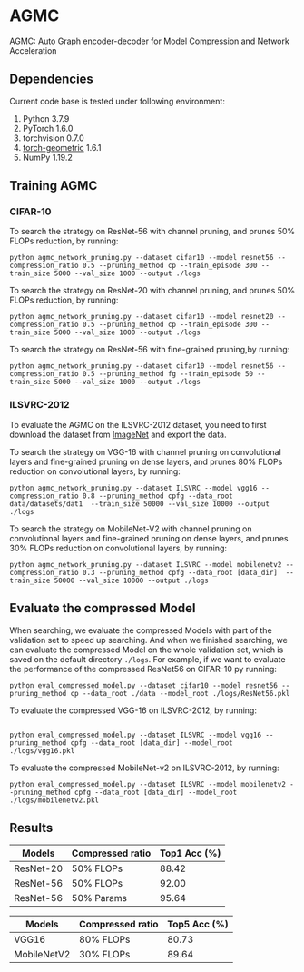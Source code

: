 # AGMC
AGMC: Auto Graph encoder-decoder for Model Compression and Network Acceleration

## Dependencies

Current code base is tested under following environment:

1. Python   3.7.9 
2. PyTorch  1.6.0
3. torchvision 0.7.0
4. [torch-geometric](https://pytorch-geometric.readthedocs.io/en/latest/notes/installation.html#) 1.6.1
5. NumPy 1.19.2 

## Training AGMC

### CIFAR-10
  To search the strategy on ResNet-56 with channel pruning, and prunes 50% FLOPs reduction, by running:   
  ```
python agmc_network_pruning.py --dataset cifar10 --model resnet56 --compression_ratio 0.5 --pruning_method cp --train_episode 300 --train_size 5000 --val_size 1000 --output ./logs
   ```
  To search the strategy on ResNet-20 with channel pruning, and prunes 50% FLOPs reduction, by running:   
```
python agmc_network_pruning.py --dataset cifar10 --model resnet20 --compression_ratio 0.5 --pruning_method cp --train_episode 300 --train_size 5000 --val_size 1000 --output ./logs
```
   To search the strategy on ResNet-56 with fine-grained pruning,by running:
   ```
python agmc_network_pruning.py --dataset cifar10 --model resnet56 --compression_ratio 0.5 --pruning_method fg --train_episode 50 --train_size 5000 --val_size 1000 --output ./logs
   ```


### ILSVRC-2012
To evaluate the AGMC on the ILSVRC-2012 dataset, you need to first download the dataset from [ImageNet](http://www.image-net.org/download-images) and export the data.

To search the strategy on VGG-16 with channel pruning on convolutional layers and fine-grained pruning on dense layers, and prunes 80% FLOPs reduction on convolutional layers, by running:

   ```
python agmc_network_pruning.py --dataset ILSVRC --model vgg16 --compression_ratio 0.8 --pruning_method cpfg --data_root data/datasets/dat1  --train_size 50000 --val_size 10000 --output ./logs
   ```
To search the strategy on MobileNet-V2 with channel pruning on convolutional layers and fine-grained pruning on dense layers, and prunes 30% FLOPs reduction on convolutional layers, by running:
   ```
python agmc_network_pruning.py --dataset ILSVRC --model mobilenetv2 --compression_ratio 0.3 --pruning_method cpfg --data_root [data_dir]  --train_size 50000 --val_size 10000 --output ./logs
   ```
## Evaluate the compressed Model
When searching, we evaluate the compressed Models with part of the validation set to speed up searching. And when we finished searching, we can evaluate the compressed Model on the whole validation set, which is saved on the default directory ```./logs```. 
For example, if we want to evaluate the performance of the compressed ResNet56 on CIFAR-10 py running:
   ```
python eval_compressed_model.py --dataset cifar10 --model resnet56 --pruning_method cp --data_root ./data --model_root ./logs/ResNet56.pkl
   ```
To evaluate the compressed VGG-16 on ILSVRC-2012, by running:
```

python eval_compressed_model.py --dataset ILSVRC --model vgg16 --pruning_method cpfg --data_root [data_dir] --model_root ./logs/vgg16.pkl
```
To evaluate the compressed MobileNet-v2 on ILSVRC-2012, by running:

```
python eval_compressed_model.py --dataset ILSVRC --model mobilenetv2 --pruning_method cpfg --data_root [data_dir] --model_root ./logs/mobilenetv2.pkl
```
## Results
| Models                   | Compressed ratio | Top1 Acc (%) |
| ------------------------ | ------------     | ------------ |
| ResNet-20                | 50% FLOPs        | 88.42        |
| ResNet-56                | 50% FLOPs        | 92.00         |
| ResNet-56                | 50% Params       | 95.64        |

| Models                   | Compressed ratio | Top5 Acc (%) |
| ------------------------ | ------------     | ------------ |
| VGG16                    | 80% FLOPs        | 80.73         |
| MobileNetV2              | 30% FLOPs        | 89.64       |


